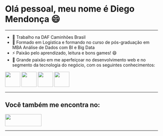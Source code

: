 <h1>Olá pessoal, meu nome é Diego Mendonça 😄</h1>
<hr>
<ul>
<li>🔭 Trabalho na DAF Caminhões Brasil</li>
<li>🌱 Formado em Logística e formando no curso de pós-graduação em MBA Análise de Dados com BI e Big Data</li>
<li>⚡ Paixão pelo aprendizado, leitura e bons games! 😄</li>
<li>💬 Grande paixão em me aperfeiçoar no desenvolvimento web e no segmento da tecnologia do negócio, com os seguintes conhecimentos:</li>
</ul>
<div display="inline">
  <img width="50" height="50" src="https://cdn.jsdelivr.net/gh/devicons/devicon/icons/python/python-original.svg" />
  <img width="50" height="50" src="https://cdn.jsdelivr.net/gh/devicons/devicon/icons/postgresql/postgresql-original.svg" />
  <img width="50" height="50" src="https://cdn.jsdelivr.net/gh/devicons/devicon/icons/html5/html5-original.svg" />
  <img width="50" height="50" src="https://cdn.jsdelivr.net/gh/devicons/devicon/icons/css3/css3-original.svg" />
</div>    
<hr>
<h2>Você também me encontra no:</h2> 
<a href="https://www.linkedin.com/in/diego-mendon%C3%A7a-481756111/">
  <img width="120" height="40" src="https://img.shields.io/badge/linkedin-%230077B5.svg?style=for-the-badge&logo=linkedin&logoColor=white" />
</a>
<hr>
